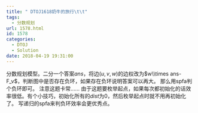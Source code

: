 ```yaml
---
title: " DTOJ1618奶牛的旅行\t\t"
tags:
  - 分数规划
url: 1578.html
id: 1578
categories:
  - DTOJ
  - Solution
date: 2018-04-19 19:31:00
---
```


分数规划模型。二分一个答案$ans$，将边$(u,v,w)$的边权改为$w\\times ans-F_v$，判断图中是否存在负环，如果存在负环说明答案可以再大。 那么用spfa判个负环即可。 注意这题卡常…… 由于这题要枚举起点，如果每次都初始化的话效率很低。有个小技巧，初始化所有的$dist$为$0$，然后枚举起点时就不用再初始化了。 写递归的spfa来判负环效率会更优秀点。